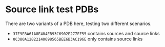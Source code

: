 # Source link test PDBs

There are two variants of a PDB here, testing two different scenarios.

* `37E9E8A61A8E404EB93C6902E277FF55` contains sources and source links
* `0C380A12822140698565BEE6B3AC196E` only contains source links
